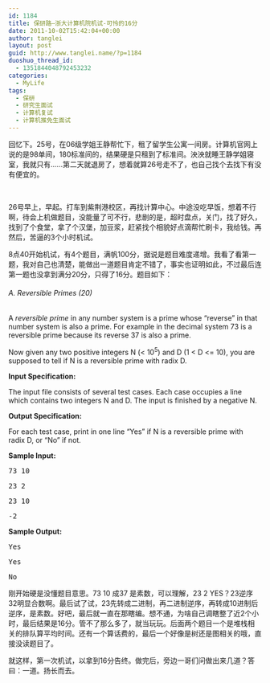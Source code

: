 ```yaml
---
id: 1184
title: 保研路—浙大计算机院机试-可怜的16分
date: 2011-10-02T15:42:04+00:00
author: tanglei
layout: post
guid: http://www.tanglei.name/?p=1184
duoshuo_thread_id:
  - 1351844048792453232
categories:
  - MyLife
tags:
  - 保研
  - 研究生面试
  - 计算机复试
  - 计算机推免生面试
---
```

回忆下。25号，在06级学姐王静帮忙下，租了留学生公寓一间房。计算机官网上说的是98单间，180标准间的，结果硬是只租到了标准间。泱泱就睡王静学姐寝室，我就只有……第二天就退房了，想着就算26号走不了，也自己找个去找下有没有便宜的。

&nbsp;

26号早上，早起。打车到紫荆港校区，再找计算中心。中途没吃早饭，想着不行啊，待会上机做题目，没能量了可不行，悲剧的是，超时盘点，关门，找了好久，找到了个食堂，拿了个汉堡，加豆浆，赶紧找个相貌好点滴帮忙刷卡，我给钱。再然后，苦逼的3个小时机试。

8点40开始机试，有4个题目，满帆100分，据说是题目难度递增。我看了看第一题，我对自己也清楚，能做出一道题目肯定不错了，事实也证明如此，不过最后连第一题也没拿到满分20分，只得了16分。题目如下：

###### A. Reversible Primes (20)

A _reversible prime_ in any number system is a prime whose &#8220;reverse&#8221; in that number system is also a prime. For example in the decimal system 73 is a reversible prime because its reverse 37 is also a prime.

Now given any two positive integers N (< 10<sup>5</sup>) and D (1 < D <= 10), you are supposed to tell if N is a reversible prime with radix D.

**Input Specification:**

The input file consists of several test cases. Each case occupies a line which contains two integers N and D. The input is finished by a negative N.

**Output Specification:**

For each test case, print in one line &#8220;Yes&#8221; if N is a reversible prime with radix D, or &#8220;No&#8221; if not.

**Sample Input:**

<pre>73 10</pre>

<pre>23 2</pre>

<pre>23 10</pre>

<pre>-2</pre>

**Sample Output:**

<pre>Yes</pre>

<pre>Yes</pre>

<pre>No</pre>

刚开始硬是没懂题目意思。73 10 成37 是素数，可以理解，23 2 YES？23逆序32明显合数啊。最后试了试，23先转成二进制，再二进制逆序，再转成10进制后逆序，是素数。好吧，最后就一直在那瞎编。想不通，为啥自己调瞎整了近2个小时，最后结果是16分。管不了那么多了，就当玩玩。后面两个题目一个是堆栈相关的排队算平均时间。还有一个算话费的，最后一个好像是树还是图相关的哦，直接没读题目了。

就这样，第一次机试，以拿到16分告终。做完后，旁边一哥们问做出来几道？答曰：一道。扬长而去。
